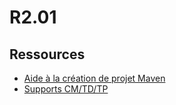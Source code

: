 # R2.01

## Ressources

- [Aide à la création de projet Maven](https://github.com/iblasquez/Back2Basics_Developpement/blob/master/CreerProjetMavenEclipse.md)
- [Supports CM/TD/TP](https://github.com/iblasquez/enseignement-but1-developpement)
